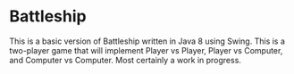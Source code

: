 # Battleship

This is a basic version of Battleship written in Java 8 using Swing.  This is a two-player game that will implement Player vs Player, Player vs Computer, and Computer vs Computer.  Most certainly a work in progress.
